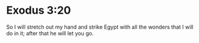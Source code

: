 # Exodus 3:20

So I will stretch out my hand and strike Egypt with all the wonders that I will do in it; after that he will let you go.
